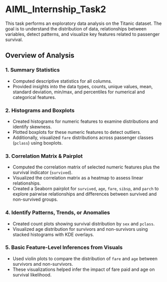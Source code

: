 # AIML_Internship_Task2
This task performs an exploratory data analysis on the Titanic dataset. The goal is to understand the distribution of data, relationships between variables, detect patterns, and visualize key features related to passenger survival.

## Overview of Analysis

### 1. Summary Statistics
- Computed descriptive statistics for all columns.
- Provided insights into the data types, counts, unique values, mean, standard deviation, min/max, and percentiles for numerical and categorical features.

### 2. Histograms and Boxplots
- Created histograms for numeric features to examine distributions and identify skewness.
- Plotted boxplots for these numeric features to detect outliers.
- Additionally, visualized `fare` distributions across passenger classes (`pclass`) using boxplots.

### 3. Correlation Matrix & Pairplot
- Computed the correlation matrix of selected numeric features plus the survival indicator (`survived`).
- Visualized the correlation matrix as a heatmap to assess linear relationships.
- Created a Seaborn pairplot for `survived`, `age`, `fare`, `sibsp`, and `parch` to explore pairwise relationships and differences between survived and non-survived groups.

### 4. Identify Patterns, Trends, or Anomalies
- Created count plots showing survival distribution by `sex` and `pclass`.
- Visualized age distribution for survivors and non-survivors using stacked histograms with KDE overlays.

### 5. Basic Feature-Level Inferences from Visuals
- Used violin plots to compare the distribution of `fare` and `age` between survivors and non-survivors.
- These visualizations helped infer the impact of fare paid and age on survival likelihood.

